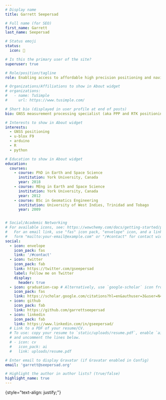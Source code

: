```yaml
---
# Display name
title: Garrett Seepersad

# Full name (for SEO)
first_name: Garrett
last_name: Seepersad

# Status emoji
status:
  icon: 🍺

# Is this the primary user of the site?
superuser: true

# Role/position/tagline
role: Enabling access to affordable high precision positioning and navigation.

# Organizations/Affiliations to show in About widget
# organizations:
#   - name: TuSimple
#     url: https://www.tusimple.com/

# Short bio (displayed in user profile at end of posts)
bio: GNSS measurement processing specialist (aka PPP and RTK positioning).

# Interests to show in About widget
interests:
  - GNSS positioning
  - u-blox F9
  - arduino
  - R
  - python

# Education to show in About widget
education:
  courses:
    - course: PhD in Earth and Space Science
      institution: York University, Canada
      year: 2018
    - course: MEng in Earth and Space Science
      institution: York University, Canada
      year: 2012
    - course: BSc in Geomatics Engineering
      institution: University of West Indies, Trinidad and Tobago
      year: 2009


# Social/Academic Networking
# For available icons, see: https://wowchemy.com/docs/getting-started/page-builder/#icons
#   For an email link, use "fas" icon pack, "envelope" icon, and a link in the
#   form "mailto:your-email@example.com" or "/#contact" for contact widget.
social:
  - icon: envelope
    icon_pack: fas
    link: '/#contact'
  - icon: twitter
    icon_pack: fab
    link: https://twitter.com/gseepersad
    label: Follow me on Twitter
    display:
      header: true
  - icon: graduation-cap # Alternatively, use `google-scholar` icon from `ai` icon pack
    icon_pack: fas
    link: https://scholar.google.com/citations?hl=en&authuser=3&user=N44NW_gAAAAJ
  - icon: github
    icon_pack: fab
    link: https://github.com/garrettseepersad
  - icon: linkedin
    icon_pack: fab
    link: https://www.linkedin.com/in/gseepersad/
  # Link to a PDF of your resume/CV.
  # To use: copy your resume to `static/uploads/resume.pdf`, enable `ai` icons in `params.yaml`,
  # and uncomment the lines below.
  # - icon: cv
  #   icon_pack: ai
  #   link: uploads/resume.pdf

# Enter email to display Gravatar (if Gravatar enabled in Config)
email: 'garrett@seepersad.org'

# Highlight the author in author lists? (true/false)
highlight_name: true
---
```


<!-- Enabling access affordable to high precision positioning -->
{style="text-align: justify;"}
